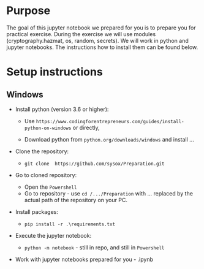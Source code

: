 # Purpose
The goal of this jupyter notebook we prepared for you is to prepare you for practical exercise. During the exercise we will use modules (cryptography.hazmat, os, random, secrets). We will work in python and jupyter notebooks. The instructions how to install them can be found below. 

# Setup instructions
## Windows 
- Install python (version 3.6 or higher): 
    - Use ```https://www.codingforentrepreneurs.com/guides/install-python-on-windows``` or directly,

    - Download python from  ```python.org/downloads/windows``` and install ...
- Clone the repository:
    - ```git clone  https://github.com/sysox/Preparation.git``` 
- Go to cloned repository:
    - Open the ```Powershell```
    - Go to repository - use ```cd /.../Preparation``` with  ... replaced by the actual path of the repository on your PC. 
- Install packages:
    - ```pip install -r .\requirements.txt```

- Execute the jupyter notebook:
    - ```python -m notebook``` - still in repo, and still in ```Powershell```
- Work with jupyter notebooks prepared for you - .ipynb

